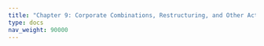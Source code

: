 ```yaml
---
title: "Chapter 9: Corporate Combinations, Restructuring, and Other Actions"
type: docs
nav_weight: 90000
---
```

